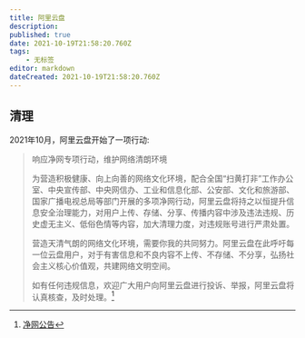 ```yaml
---
title: 阿里云盘
description: 
published: true
date: 2021-10-19T21:58:20.760Z
tags:
    - 无标签
editor: markdown
dateCreated: 2021-10-19T21:58:20.760Z
---
```


## 清理

2021年10月，阿里云盘开始了一项行动:

> 响应净网专项行动，维护网络清朗环境
>
> 为营造积极健康、向上向善的网络文化环境，配合全国“扫黄打非”工作办公室、中央宣传部、中央网信办、工业和信息化部、公安部、文化和旅游部、国家广播电视总局等部门开展的多项净网行动，阿里云盘将持之以恒提升信息安全治理能力，对用户上传、存储、分享、传播内容中涉及违法违规、历史虚无主义、低俗色情等内容，加大清理力度，对违规账号进行严肃处置。
>
> 营造天清气朗的网络文化环境，需要你我的共同努力。阿里云盘在此呼吁每一位云盘用户，对于有害信息和不良内容不上传、不存储、不分享，弘扬社会主义核心价值观，共建网络文明空间。
>
> 如有任何违规信息，欢迎广大用户向阿里云盘进行投诉、举报，阿里云盘将认真核查，及时处理。[^cn]

[^cn]: [净网公告](https://web.archive.org/web/20211019090002/https://yida.alibaba-inc.com/o/stg_net_action_adrive)
